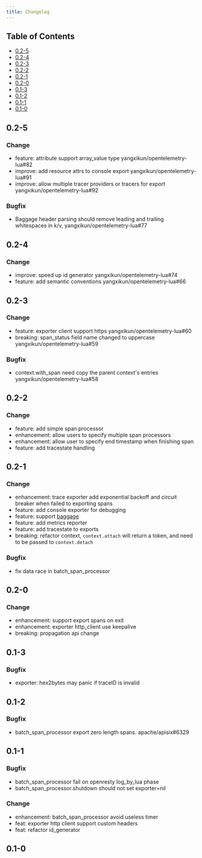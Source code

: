 ```yaml
---
title: Changelog
---
```


## Table of Contents

- [0.2-5](#025)
- [0.2-4](#024)
- [0.2-3](#023)
- [0.2-2](#022)
- [0.2-1](#021)
- [0.2-0](#020)
- [0.1-3](#013)
- [0.1-2](#012)
- [0.1-1](#011)
- [0.1-0](#010)


## 0.2-5

### Change

- feature: attribute support array_value type yangxikun/opentelemetry-lua#82
- improve: add resource attrs to console export yangxikun/opentelemetry-lua#91
- improve: allow multiple tracer providers or tracers for export yangxikun/opentelemetry-lua#92

### Bugfix

- Baggage header parsing should remove leading and trailing whitespaces in k/v, yangxikun/opentelemetry-lua#77

## 0.2-4

### Change

- improve: speed up id generator yangxikun/opentelemetry-lua#74
- feature: add semantic conventions yangxikun/opentelemetry-lua#66

## 0.2-3

### Change

- feature: exporter client support https yangxikun/opentelemetry-lua#60
- breaking: span_status field name changed to uppercase yangxikun/opentelemetry-lua#59

### Bugfix

- context.with_span need copy the parent context's entries yangxikun/opentelemetry-lua#58

## 0.2-2

### Change

- feature: add simple span processor
- enhancement: allow users to specify multiple span processors
- enhancement: allow user to specify end timestamp when finishing span
- feature: add tracestate handling

## 0.2-1

### Change

- enhancement: trace exporter add exponential backoff and circuit breaker when failed to exporting spans
- feature: add console exporter for debugging
- feature: support [baggage](https://github.com/open-telemetry/opentelemetry-specification/blob/main/specification/baggage/api.md)
- feature: add metrics reporter
- feature: add tracestate to exports
- breaking: refactor context, `context.attach` will return a token, and need to be passed to `context.detach`

### Bugfix

- fix data race in batch_span_processor

## 0.2-0

### Change

- enhancement: support export spans on exit
- enhancement: exporter http_client use keepalive
- breaking: propagation api change

## 0.1-3

### Bugfix

- exporter: hex2bytes may panic if traceID is invalid

## 0.1-2

### Bugfix

- batch_span_processor export zero length spans. apache/apisix#6329

## 0.1-1

### Bugfix

- batch_span_processor fail on openresty log_by_lua phase 
- batch_span_processor.shutdown should not set exporter=nil

### Change

- enhancement: batch_span_processor avoid useless timer
- feat: exporter http client support custom headers
- feat: refactor id_generator

## 0.1-0